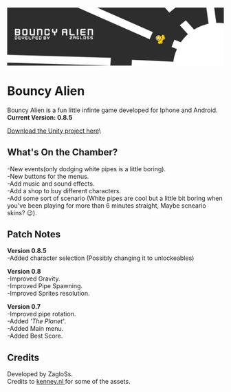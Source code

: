 
![bouncy alien banner, developed by ZagloSs](https://raw.githubusercontent.com/ZagloSs/BouncyAlien/main/forgit/banner.jpg)
# Bouncy Alien	
Bouncy Alien is a fun little infinte game developed for Iphone and Android.\
**Current Version: 0.8.5** 

[Download the Unity project here](https://github.com/ZagloSs/BouncyAlien/archive/refs/heads/main.zip)\

## What's On the Chamber?
-New events(only dodging white pipes is a little boring).\
-New buttons for the menus.\
-Add music and sound effects.\
-Add a shop to buy different characters.\
-Add some sort of scenario (White pipes are cool but a little bit boring when you've been playing for
more than 6 minutes straight, Maybe scneario skins? 😉).


## Patch Notes
**Version 0.8.5**\
-Added character selection (Possibly changing it to unlockeables)

**Version 0.8**\
-Improved Gravity.\
-Improved Pipe Spawning.\
-Improved Sprites resolution.

**Version 0.7**\
-Improved pipe rotation.\
-Added *'The Planet'*.\
-Added Main menu.\
-Added Best Score.

## Credits
Developed by ZagloSs.\
Credits to [kenney.nl ](https://kenney.nl/)for some of the assets.
